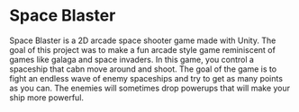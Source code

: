 # Space Blaster
Space Blaster is a 2D arcade space shooter game made with Unity. The goal of this project was to make a fun arcade style game reminiscent of games like galaga and space invaders. In this game, you control a spaceship that cabn move around and shoot. The goal of the game is to fight an endless wave of enemy spaceships and try to get as many points as you can. The enemies will sometimes drop powerups that will make your ship more powerful.
